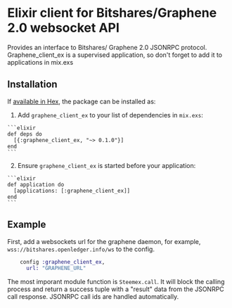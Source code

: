 # Elixir client for Bitshares/Graphene 2.0 websocket API

Provides an interface to Bitshares/ Graphene 2.0 JSONRPC protocol. Graphene_client_ex is a supervised application, so don't forget to add it to applications in mix.exs

## Installation

If [available in Hex](https://hex.pm/docs/publish), the package can be installed as:

  1. Add `graphene_client_ex` to your list of dependencies in `mix.exs`:

    ```elixir
    def deps do
      [{:graphene_client_ex, "~> 0.1.0"}]
    end
    ```

  2. Ensure `graphene_client_ex` is started before your application:

    ```elixir
    def application do
      [applications: [:graphene_client_ex]]
    end
    ```


## Example

First, add a websockets url for the graphene daemon, for example, `wss://bitshares.openledger.info/ws` to the config.

```elixir
    config :graphene_client_ex,
      url: "GRAPHENE_URL"
```

The most imporant module function is `Steemex.call`. It will block the calling process and return a success tuple with a "result" data from the JSONRPC call response. JSONRPC call ids are handled automatically.
